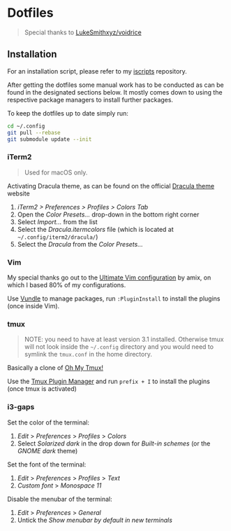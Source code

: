 # Dotfiles

> Special thanks to [LukeSmithxyz/voidrice](https://github.com/LukeSmithxyz/voidrice)

## Installation 
For an installation script, please refer to my
[iscripts](https://github.com/yannickperrenet/iscripts) repository.

After getting the dotfiles some manual work has to be conducted as can be found in the designated
sections below. It mostly comes down to using the respective package managers to install further
packages.

To keep the dotfiles up to date simply run:
```bash
cd ~/.config
git pull --rebase
git submodule update --init
```

### iTerm2
> Used for macOS only.

Activating Dracula theme, as can be found on the official [Dracula theme](https://draculatheme.com/iterm/) website
1. _iTerm2 > Preferences > Profiles > Colors Tab_
2. Open the _Color Presets..._ drop-down in the bottom right corner
3. Select _Import..._ from the list
4. Select the _Dracula.itermcolors_ file (which is located at `~/.config/iterm2/dracula/`)
5. Select the _Dracula_ from the _Color Presets..._

### Vim
 My special thanks go out to the [Ultimate Vim configuration](https://github.com/amix/vimrc) by
 amix, on which I based 80% of my configurations.

Use [Vundle](https://github.com/VundleVim/Vundle.vim) to manage packages, run `:PluginInstall` to
install the plugins (once inside Vim).

### tmux
> NOTE: you need to have at least version 3.1 installed. Otherwise tmux will not look inside the
> `~/.config` directory and you would need to symlink the `tmux.conf` in the home directory.

Basically a clone of [Oh My Tmux!](https://github.com/gpakosz/.tmux)

Use the [Tmux Plugin Manager](https://github.com/tmux-plugins/tpm) and run `prefix + I` to install
the plugins (once tmux is activated)

### i3-gaps
Set the color of the terminal:
1. *Edit* > *Preferences* > *Profiles* > *Colors*
2. Select *Solarized dark* in the drop down for *Built-in schemes* (or the *GNOME dark* theme)

Set the font of the terminal:
1. *Edit* > *Preferences* > *Profiles* > *Text*
2. *Custom font* > *Monospace 11*

Disable the menubar of the terminal:
1. *Edit* > *Preferences* > *General*
2. Untick the *Show menubar by default in new terminals*
